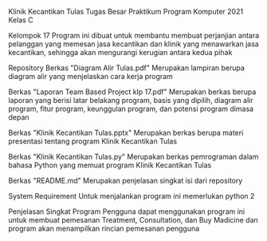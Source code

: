 Klinik Kecantikan Tulas
Tugas Besar Praktikum Program Komputer 2021 Kelas C

Kelompok 17
Program ini dibuat untuk membantu membuat perjanjian 
antara pelanggan yang memesan jasa kecantikan dan klinik 
yang menawarkan jasa kecantikan, sehingga akan mengurangi 
kerugian antara kedua pihak

Repository
Berkas "Diagram Alir Tulas.pdf"
Merupakan lampiran berupa diagram alir yang 
menjelaskan cara kerja program

Berkas "Laporan Team Based Project klp 17.pdf"
Merupakan berkas berupa laporan yang berisi 
latar belakang program, basis yang dipilih,
diagram alir program, fitur program,
keunggulan program, dan potensi program dimasa depan

Berkas "Klinik Kecantikan Tulas.pptx"
Merupakan berkas berupa materi presentasi tentang 
program Klinik Kecantikan Tulas

Berkas "Klinik Kecantikan Tulas.py" 
Merupakan berkas pemrograman dalam bahasa Python yang 
memuat program Klinik Kecantikan Tulas

Berkas "README.md"
Merupakan penjelasan singkat isi dari repository
 
System Requirement
Untuk menjalankan program ini memerlukan python 2

Penjelasan Singkat Program
Pengguna dapat menggunakan program ini untuk
membuat pemesanan Treatment, Consultation, dan Buy Madicine
dan program akan menampilkan rincian pemesanan pengguna
